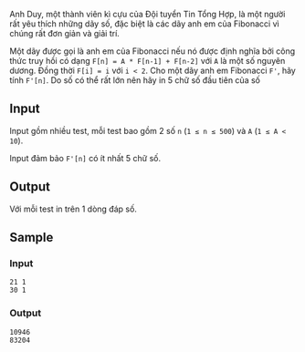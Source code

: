 Anh Duy, một thành viên kì cựu của Đội tuyển Tin Tổng Hợp, là một người rất yêu thích những dãy số, đặc biệt là các dãy anh em của Fibonacci vì chúng rất đơn giản và giải trí.

Một dãy được gọi là anh em của Fibonacci nếu nó được định nghĩa bởi công thức truy hồi có dạng `F[n] = A * F[n-1] + F[n-2]` với `A` là một số nguyên dương. Đồng thời `F[i] = i` với `i < 2`. Cho một dãy anh em Fibonacci `F'`, hãy tính `F'[n]`. Do số có thể rất lớn nên hãy in 5 chữ số đầu tiên của số

## Input

Input gồm nhiều test, mỗi test bao gồm 2 số `n` (`1 ≤ n ≤ 500`) và `A` (`1 ≤ A < 10`).

Input đảm bảo `F'[n]` có ít nhất 5 chữ số.

## Output

Với mỗi test in trên 1 dòng đáp số.

## Sample

### Input
```
21 1
30 1
```

### Output
```
10946
83204
```
